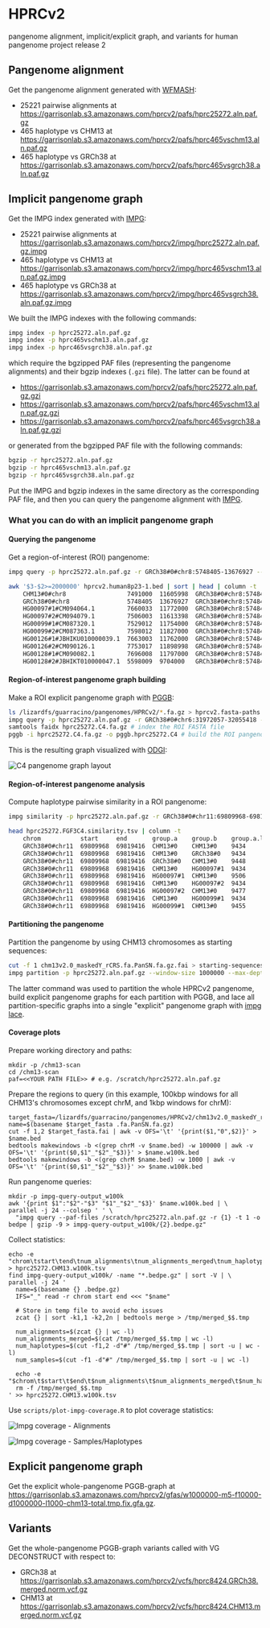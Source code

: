 # HPRCv2
pangenome alignment, implicit/explicit graph, and variants for human pangenome project release 2

## Pangenome alignment

Get the pangenome alignment generated with [WFMASH](https://github.com/waveygang/wfmash):
- 25221 pairwise alignments at https://garrisonlab.s3.amazonaws.com/hprcv2/pafs/hprc25272.aln.paf.gz
- 465 haplotype vs CHM13 at https://garrisonlab.s3.amazonaws.com/hprcv2/pafs/hprc465vschm13.aln.paf.gz
- 465 haplotype vs GRCh38 at https://garrisonlab.s3.amazonaws.com/hprcv2/pafs/hprc465vsgrch38.aln.paf.gz

## Implicit pangenome graph

Get the IMPG index generated with [IMPG](https://github.com/pangenome/impg):
- 25221 pairwise alignments at https://garrisonlab.s3.amazonaws.com/hprcv2/impg/hprc25272.aln.paf.gz.impg
- 465 haplotype vs CHM13 at https://garrisonlab.s3.amazonaws.com/hprcv2/impg/hprc465vschm13.aln.paf.gz.impg
- 465 haplotype vs GRCh38 at https://garrisonlab.s3.amazonaws.com/hprcv2/impg/hprc465vsgrch38.aln.paf.gz.impg

We built the IMPG indexes with the following commands:

```bash
impg index -p hprc25272.aln.paf.gz
impg index -p hprc465vschm13.aln.paf.gz
impg index -p hprc465vsgrch38.aln.paf.gz
```

which require the bgzipped PAF files (representing the pangenome alignments) and their bgzip indexes (`.gzi` file). The latter can be found at

- https://garrisonlab.s3.amazonaws.com/hprcv2/pafs/hprc25272.aln.paf.gz.gzi
- https://garrisonlab.s3.amazonaws.com/hprcv2/pafs/hprc465vschm13.aln.paf.gz.gzi
- https://garrisonlab.s3.amazonaws.com/hprcv2/pafs/hprc465vsgrch38.aln.paf.gz.gzi

or generated from the bgzipped PAF file with the following commands:

```bash
bgzip -r hprc25272.aln.paf.gz
bgzip -r hprc465vschm13.aln.paf.gz
bgzip -r hprc465vsgrch38.aln.paf.gz
```

Put the IMPG and bgzip indexes in the same directory as the corresponding PAF file, and then you can query the pangenome alignment with [IMPG](https://github.com/pangenome/impg).

### What you can do with an implicit pangenome graph

#### Querying the pangenome

Get a region-of-interest (ROI) pangenome:

```bash
impg query -p hprc25272.aln.paf.gz -r GRCh38#0#chr8:5748405-13676927 --merge-distance 1000000 -v 1 > hprcv2.human8p23-1.bed

awk '$3-$2>=2000000' hprcv2.human8p23-1.bed | sort | head | column -t
    CHM13#0#chr8                 7491000  11605998  GRCh38#0#chr8:5748405-13676927  .  -
    GRCh38#0#chr8                5748405  13676927  GRCh38#0#chr8:5748405-13676927  .  +
    HG00097#1#CM094064.1         7660033  11772000  GRCh38#0#chr8:5748405-13676927  .  -
    HG00097#2#CM094079.1         7506003  11613398  GRCh38#0#chr8:5748405-13676927  .  -
    HG00099#1#CM087320.1         7529012  11754000  GRCh38#0#chr8:5748405-13676927  .  -
    HG00099#2#CM087363.1         7598012  11827000  GRCh38#0#chr8:5748405-13676927  .  -
    HG00126#1#JBHIKU010000039.1  7663003  11762000  GRCh38#0#chr8:5748405-13676927  .  -
    HG00126#2#CM090126.1         7753017  11898998  GRCh38#0#chr8:5748405-13676927  .  +
    HG00128#1#CM090082.1         7696008  11797000  GRCh38#0#chr8:5748405-13676927  .  -
    HG00128#2#JBHIKT010000047.1  5598009  9704000   GRCh38#0#chr8:5748405-13676927  .  -
```

#### Region-of-interest pangenome graph building

Make a ROI explicit pangenome graph with [PGGB](https://github.com/pangenome/pggb):

```bash
ls /lizardfs/guarracino/pangenomes/HPRCv2/*.fa.gz > hprcv2.fasta-paths.txt # prepare a list of FASTA files for the pangenome sequence
impg query -p hprc25272.aln.paf.gz -r GRCh38#0#chr6:31972057-32055418 -o fasta --fasta-list hprcv2.fasta-paths.txt -v 1 | bgzip -l 9 -@ 16 > hprc25272.C4.fa.gz # get the ROI pangenome in FASTA format
samtools faidx hprc25272.C4.fa.gz # index the ROI FASTA file
pggb -i hprc25272.C4.fa.gz -o pggb.hprc25272.C4 # build the ROI pangenome graph with PGGB
```

This is the resulting graph visualized with [ODGI](https://github.com/pangenome/odgi):

![C4 pangenome graph layout](./images/hprc25272.C4.fa.gz.a65af12.11fba48.3bf8f48.smooth.final.og.lay.draw.png)

#### Region-of-interest pangenome analysis

Compute haplotype pairwise similarity in a ROI pangenome:

```bash
impg similarity -p hprc25272.aln.paf.gz -r GRCh38#0#chr11:69809968-69819416 --fasta-list hprcv2.fasta-paths.txt --delim '#' --delim-pos 2 -v 1 > hprc25272.FGF3C4.similarity.tsv # use the --delim and --delim-pos options to get sample#haplotype_id (PanSN-spec)

head hprc25272.FGF3C4.similarity.tsv | column -t
    chrom           start     end       group.a    group.b    group.a.length  group.b.length  intersection  jaccard.similarity  cosine.similarity  dice.similarity  estimated.identity
    GRCh38#0#chr11  69809968  69819416  CHM13#0    CHM13#0    9434            9434            9434          1                   1                  1                1
    GRCh38#0#chr11  69809968  69819416  CHM13#0    GRCh38#0   9434            9448            4489          0.3118877           0.4754795          0.4754793        0.4754793
    GRCh38#0#chr11  69809968  69819416  GRCh38#0   CHM13#0    9448            9434            4489          0.3118877           0.4754795          0.4754793        0.4754793
    GRCh38#0#chr11  69809968  69819416  CHM13#0    HG00097#1  9434            9506            4486          0.3103639           0.4737099          0.4737065        0.4737065
    GRCh38#0#chr11  69809968  69819416  HG00097#1  CHM13#0    9506            9434            4486          0.3103639           0.4737099          0.4737065        0.4737065
    GRCh38#0#chr11  69809968  69819416  CHM13#0    HG00097#2  9434            9477            4487          0.3110788           0.4745398          0.4745386        0.4745386
    GRCh38#0#chr11  69809968  69819416  HG00097#2  CHM13#0    9477            9434            4487          0.3110788           0.4745398          0.4745386        0.4745386
    GRCh38#0#chr11  69809968  69819416  CHM13#0    HG00099#1  9434            9455            4489          0.3117361           0.4753034          0.4753031        0.4753031
    GRCh38#0#chr11  69809968  69819416  HG00099#1  CHM13#0    9455            9434            4489          0.3117361           0.4753034          0.4753031        0.4753031
```

<!-- Perform principal component analysis (PCA) on a ROI pangenome:

```bash
echo -e "GRCh38#0#chr17\t42800000\t46800000" > 17q21.bed
echo -e "GRCh38#0#chr17\t45500000\t46500000" > 17q21.bed
bedtools makewindows -b 17q21.bed -w 5000 > 17q21.windows5kb.bed

impg similarity -p hprc25272.aln.paf.gz -b 17q21.windows5kb.bed --fasta-list hprcv2.fasta-paths.txt --pca --pca-components 1 --delim '#' --delim-pos 2 -v 2 --polarize-guide-samples "CHM13#0" --threads 32 > pca_results.txt
``` -->

#### Partitioning the pangenome

Partition the pangenome by using CHM13 chromosomes as starting sequences:

```bash
cut -f 1 chm13v2.0_maskedY_rCRS.fa.PanSN.fa.gz.fai > starting-sequences.txt # prepare the list of starting sequences
impg partition -p hprc25272.aln.paf.gz --window-size 1000000 --max-depth 5 --min-missing-size 10000 --merge-distance 1000000  --min-transitive-len 1000 --starting-sequences-file starting-sequences.txt    --selection-mode total --output-folder partitions -t 32 -v 1
```

The latter command was used to partition the whole HPRCv2 pangenome, build explicit pangenome graphs for each partition with PGGB, and lace all partition-specific graphs into a single "explicit" pangenome graph with [impg lace](https://github.com/pangenome/impg).

#### Coverage plots

Prepare working directory and paths:

```shell
mkdir -p /chm13-scan
cd /chm13-scan
paf=<<YOUR PATH FILE>> # e.g. /scratch/hprc25272.aln.paf.gz
```

Prepare the regions to query (in this example, 100kbp windows for all CHM13's chromosomes except chrM, and 1kbp windows for chrM):

```shell
target_fasta=/lizardfs/guarracino/pangenomes/HPRCv2/chm13v2.0_maskedY_rCRS.fa.PanSN.fa.gz
name=$(basename $target_fasta .fa.PanSN.fa.gz)
cut -f 1,2 $target_fasta.fai | awk -v OFS='\t' '{print($1,"0",$2)}' > $name.bed
bedtools makewindows -b <(grep chrM -v $name.bed) -w 100000 | awk -v OFS='\t' '{print($0,$1"_"$2"_"$3)}' > $name.w100k.bed
bedtools makewindows -b <(grep chrM $name.bed) -w 1000 | awk -v OFS='\t' '{print($0,$1"_"$2"_"$3)}' >> $name.w100k.bed
```

Run pangenome queries:

```shell
mkdir -p impg-query-output_w100k
awk '{print $1":"$2"-"$3" "$1"_"$2"_"$3}' $name.w100k.bed | \
parallel -j 24 --colsep ' ' \
  "impg query --paf-files /scratch/hprc25272.aln.paf.gz -r {1} -t 1 -o bedpe | gzip -9 > impg-query-output_w100k/{2}.bedpe.gz"
```

Collect statistics:

```shell
echo -e "chrom\tstart\tend\tnum_alignments\tnum_alignments_merged\tnum_haplotypes\tnum_samples" > hprc25272.CHM13.w100k.tsv
find impg-query-output_w100k/ -name "*.bedpe.gz" | sort -V | \
parallel -j 24 '
  name=$(basename {} .bedpe.gz)
  IFS="_" read -r chrom start end <<< "$name"
  
  # Store in temp file to avoid echo issues
  zcat {} | sort -k1,1 -k2,2n | bedtools merge > /tmp/merged_$$.tmp
  
  num_alignments=$(zcat {} | wc -l)
  num_alignments_merged=$(cat /tmp/merged_$$.tmp | wc -l)
  num_haplotypes=$(cut -f1,2 -d"#" /tmp/merged_$$.tmp | sort -u | wc -l)
  num_samples=$(cut -f1 -d"#" /tmp/merged_$$.tmp | sort -u | wc -l)
  
  echo -e "$chrom\t$start\t$end\t$num_alignments\t$num_alignments_merged\t$num_haplotypes\t$num_samples"
  rm -f /tmp/merged_$$.tmp
' >> hprc25272.CHM13.w100k.tsv
```

Use `scripts/plot-impg-coverage.R` to plot coverage statistics:

![Impg coverage - Alignments](./images/hprc25272.CHM13.w100k.alnignments.png)

![Impg coverage - Samples/Haplotypes](./images/hprc25272.CHM13.w100k.samples-haplotypes.png)

## Explicit pangenome graph

Get the explicit whole-pangenome PGGB-graph at https://garrisonlab.s3.amazonaws.com/hprcv2/gfas/w1000000-m5-f10000-d1000000-l1000-chm13-total.tmp.fix.gfa.gz.

## Variants

Get the whole-pangenome PGGB-graph variants called with VG DECONSTRUCT with respect to:
- GRCh38 at https://garrisonlab.s3.amazonaws.com/hprcv2/vcfs/hprc8424.GRCh38.merged.norm.vcf.gz
- CHM13 at https://garrisonlab.s3.amazonaws.com/hprcv2/vcfs/hprc8424.CHM13.merged.norm.vcf.gz
